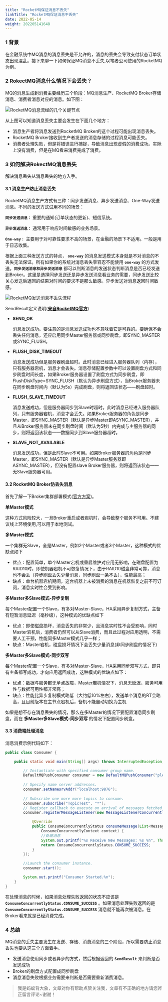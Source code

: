 ```yaml
---
title: "RocketMQ保证消息不丢失"
linkTitle: "RocketMQ保证消息不丢失"
date: 2022-05-14
weight: 202205141648
---
```


### 1 背景

在金融系统中MQ消息的消息丢失是不允许的，消息的丢失会导致支付状态订单状态出现混乱。接下来聊一下如何保证MQ消息不丢失,以笔者公司使用的RocketMQ为例。

### 2 RokectMQ消息什么情况下会丢失？

MQ的消息生成到消费主要经历三个阶段：MQ消息生产、RocketMQ Broker存储消息、消费者消息对应的消息。如下图：

![RocketMQ消息流经的几个关键节点](E:\download\RocketMQ消息流经的几个关键节点.png)

从上图可以知道消息丢失主要会发生在下面几个地方：

- 消息生产者将消息发送到RocketMQ Broker的这个过程可能出现消息丢失。
- RocketMQ Broker接收到生产者发送的消息存储的过程消息可能丢失。
- 消费者处理失败，但是将错误进行捕捉，导致消息出现虚假的消费成功。实际上没有消费，但是在MQ看来消费完成了消费。

### 3 如何解决RokectMQ消息丢失

解决消息丢失从消息丢失的地方入手。

#### 3.1 消息生产防止消息丢失

RocketMQ消息生产方式有三种：同步发送消息、异步发送消息、One-Way发送消息。不同的发送方式试用不同的场景：

**`同步发送消息：`** 重要的通知(订单状态的更新)、短信系统。

**`异步发送消息：`** 通常用于响应时间敏感的业务场景。

**`One-way：`** 主要用于对可靠性要求不高的场景，在金融的场景下不适用。一般是用于日志收集。

根据上面三种发送方式的特点， **`one-way`** 的消息发送模式本身就是不对消息的不丢失无法保证。所有如果你的系统对消息丢失零容忍不能使用 **`one-way`** 的方式发送。**`同步发送消息和异步发送消息`** 都可以判断消息的发送状态判断消息是否已经发送到Broker。这里是选择同步发送还是异步发送消息看业务的需要，同步发送比较关心发送后返回的结果对时间的要求不是那么敏感。异步发送对消息返回时间敏感。

![RocketMQ发送消息不丢失流程](E:\download\RocketMQ发送消息不丢失流程.png)

SendResult定义说明(**[来自RocketMQ官方](https://github.com/apache/rocketmq/blob/develop/docs/cn/best_practice.md)**)

- **SEND_OK**

  消息发送成功。要注意的是消息发送成功也不意味着它是可靠的。要确保不会丢失任何消息，还应启用同步Master服务器或同步刷盘，即SYNC_MASTER或SYNC_FLUSH。

- **FLUSH_DISK_TIMEOUT**

  消息发送成功但是服务器刷盘超时。此时消息已经进入服务器队列（内存），只有服务器宕机，消息才会丢失。消息存储配置参数中可以设置刷盘方式和同步刷盘时间长度，如果Broker服务器设置了刷盘方式为同步刷盘，即FlushDiskType=SYNC_FLUSH（默认为异步刷盘方式），当Broker服务器未在同步刷盘时间内（默认为5s）完成刷盘，则将返回该状态——刷盘超时。

- **FLUSH_SLAVE_TIMEOUT**

  消息发送成功，但是服务器同步到Slave时超时。此时消息已经进入服务器队列，只有服务器宕机，消息才会丢失。如果Broker服务器的角色是同步Master，即SYNC_MASTER（默认是异步Master即ASYNC_MASTER），并且从Broker服务器未在同步刷盘时间（默认为5秒）内完成与主服务器的同步，则将返回该状态——数据同步到Slave服务器超时。

- **SLAVE_NOT_AVAILABLE**

  消息发送成功，但是此时Slave不可用。如果Broker服务器的角色是同步Master，即SYNC_MASTER（默认是异步Master服务器即ASYNC_MASTER），但没有配置slave Broker服务器，则将返回该状态——无Slave服务器可用。

#### 3.2 RocketMQ Broker防丢失消息

首先了解一下Broker集群部署模式([官方方案](https://github.com/apache/rocketmq/blob/develop/docs/cn/operation.md))。

**单Master模式**

这种方式风险较大，一旦Broker重启或者宕机时，会导致整个服务不可用。不建议线上环境使用,可以用于本地测试。

**多Master模式**

 一个集群无Slave，全是Master，例如2个Master或者3个Master，这种模式的优缺点如下

- 优点：配置简单，单个Master宕机或重启维护对应用无影响，在磁盘配置为RAID10时，即使机器宕机不可恢复情况下，由于RAID10磁盘非常可靠，消息也不会丢（异步刷盘丢失少量消息，同步刷盘一条不丢），性能最高；
- 缺点：单台机器宕机期间，这台机器上未被消费的消息在机器恢复之前不可订阅，消息实时性会受到影响。

 **多Master多Slave模式-异步复制**

每个Master配置一个Slave，有多对Master-Slave，HA采用异步复制方式，主备有短暂消息延迟（毫秒级），这种模式的优缺点如下

- 优点：即使磁盘损坏，消息丢失的非常少，且消息实时性不会受影响，同时Master宕机后，消费者仍然可以从Slave消费，而且此过程对应用透明，不需要人工干预，性能同多Master模式几乎一样；
- 缺点：Master宕机，磁盘损坏情况下会丢失少量消息(非同步刷盘的情况下)

**多Master多Slave模式-同步双写** 

每个Master配置一个Slave，有多对Master-Slave，HA采用同步双写方式，即只有主备都写成功，才向应用返回成功，这种模式的优缺点如下：

- 优点：数据与服务都无单点故障，Master宕机情况下，消息无延迟，服务可用性与数据可用性都非常高；
- 缺点：性能比异步复制模式略低（大约低10%左右），发送单个消息的RT会略高，且目前版本在主节点宕机后，备机不能自动切换为主机

如果是想不存在消息丢失的情况，那么在多Master的情况下要配置消息同步刷盘，而在 **多Master多Slave模式-同步双写**  的情况下配置同步刷盘。

#### 3.3 消费端处理消息

消息消费示例代码如下：

```java
public class Consumer {

    public static void main(String[] args) throws InterruptedException, MQClientException {

        // Instantiate with specified consumer group name.
        DefaultMQPushConsumer consumer = new DefaultMQPushConsumer("please_rename_unique_group_name");
         
        // Specify name server addresses.
        consumer.setNamesrvAddr("localhost:9876");
        
        // Subscribe one more more topics to consume.
        consumer.subscribe("TopicTest", "*");
        // Register callback to execute on arrival of messages fetched from brokers.
        consumer.registerMessageListener(new MessageListenerConcurrently() {

            @Override
            public ConsumeConcurrentlyStatus consumeMessage(List<MessageExt> msgs,
                ConsumeConcurrentlyContext context) {
                //处理消息
                System.out.printf("%s Receive New Messages: %s %n", Thread.currentThread().getName(), msgs);
                return ConsumeConcurrentlyStatus.CONSUME_SUCCESS;
            }
        });

        //Launch the consumer instance.
        consumer.start();

        System.out.printf("Consumer Started.%n");
    }
}
```

在处理消息的时候，如果消息处理失败返回的状态不应该是 **`ConsumeConcurrentlyStatus.CONSUME_SUCCESS`** 。如果消息处理失败返回的是 **`ConsumeConcurrentlyStatus.CONSUME_SUCCESS`** 消息就不能再次被消息。在Broker看来就是已经消费完成。

### 4 总结

MQ消息的丢失主要发生在发送、存储、消费消息的三个阶段，所以需要防止消息丢失也要从这三个方面着手。

- 发送消息使用同步或者异步的方式，然后根据返回的 **`SendResult`** 来判断是否发送成功
- Broker的刷盘方式配置成同步刷盘
- 消息消息失败根据业务需要来判断是否需要重新消费消息。

> 我是蚂蚁背大象，文章对你有帮助点赞关注我，文章有不正确的地方请您斧正留言评论~谢谢！